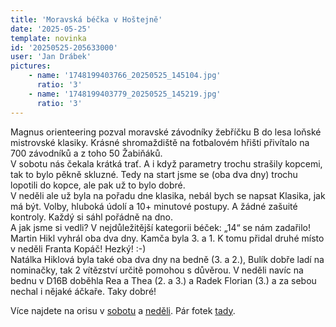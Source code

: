 ```yaml
---
title: 'Moravská béčka v Hoštejně'
date: '2025-05-25'
template: novinka
id: '20250525-205633000'
user: 'Jan Drábek'
pictures:
    - name: '1748199403766_20250525_145104.jpg'
      ratio: '3'
    - name: '1748199403779_20250525_145219.jpg'
      ratio: '3'
---
```

Magnus orienteering pozval moravské závodníky žebříčku B do lesa loňské mistrovské klasiky. Krásné shromaždiště na fotbalovém hřišti přivítalo na 700 závodníků a z toho 50 Žabiňáků.  
V sobotu nás čekala krátká trať. A i když parametry trochu strašily kopcemi, tak to bylo pěkně skluzné. Tedy na start jsme se (oba dva dny) trochu lopotili do kopce, ale pak už to bylo dobré.  
V neděli ale už byla na pořadu dne klasika, nebál bych se napsat Klasika, jak má být. Volby, hluboká údolí a 10+ minutové postupy. A žádné zašuité kontroly. Každý si sáhl pořádně na dno.  
A jak jsme si vedli? V nejdůležitější kategorii béček: „14“ se nám zadařilo! Martin Hikl vyhrál oba dva dny. Kamča byla 3. a 1. K tomu přidal druhé místo v neděli Franta Kopáč! Hezký! :-)  
Natálka Hiklová byla také oba dva dny na bedně (3. a 2.), Bulík dobře ladí na nominačky, tak 2 vítězství určitě pomohou s důvěrou. V neděli navíc na bednu v D16B doběhla Rea a Thea (2. a 3.) a Radek Florian (3.) a za sebou nechal i nějaké áčkaře. Taky dobré!

Více najdete na orisu v [sobotu](https://oris.orientacnisporty.cz/Zavod?id=8497) a [neděli](https://oris.orientacnisporty.cz/Zavod?id=8499). Pár fotek [tady](https://eu.zonerama.com/SKBrnoZabovresky/Album/13317281).
